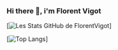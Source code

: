 ### Hi there 👋, i'm Florent Vigot

<!--
**FlorentVigot/FlorentVigot** is a ✨ _special_ ✨ repository because its `README.md` (this file) appears on your GitHub profile.

Here are some ideas to get you started:

- 🔭 I’m currently working on ...
- 🌱 I’m currently learning ...
- 👯 I’m looking to collaborate on ...
- 🤔 I’m looking for help with ...
- 💬 Ask me about ...
- 📫 How to reach me: ...
- 😄 Pronouns: ...
- ⚡ Fun fact: ...
-->
[![Les Stats GitHub de FlorentVigot](https://github-readme-stats.vercel.app/api?username=FlorentVigot)]

[![Top Langs](https://github-readme-stats.vercel.app/api/top-langs/?username=FlorentVigot&layout=compact)]
